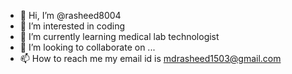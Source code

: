 - 👋 Hi, I’m @rasheed8004
- 👀 I’m interested in coding
- 🌱 I’m currently learning medical lab technologist
- 💞️ I’m looking to collaborate on ...
- 📫 How to reach me my email id is mdrasheed1503@gmail.com

<!---
rasheed8004/rasheed8004 is a ✨ special ✨ repository because its `README.md` (this file) appears on your GitHub profile.
You can click the Preview link to take a look at your changes.
--->
